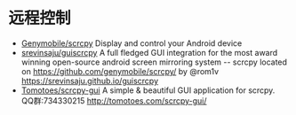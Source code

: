 # 远程控制
- [Genymobile/scrcpy](https://github.com/Genymobile/scrcpy) Display and control your Android device
- [srevinsaju/guiscrcpy](https://github.com/srevinsaju/guiscrcpy) A full fledged GUI integration for the most award winning open-source android screen mirroring system -- scrcpy located on https://github.com/genymobile/scrcpy/ by @rom1v https://srevinsaju.github.io/guiscrcpy
- [Tomotoes/scrcpy-gui](https://github.com/Tomotoes/scrcpy-gui) A simple & beautiful GUI application for scrcpy. QQ群:734330215 http://tomotoes.com/scrcpy-gui/